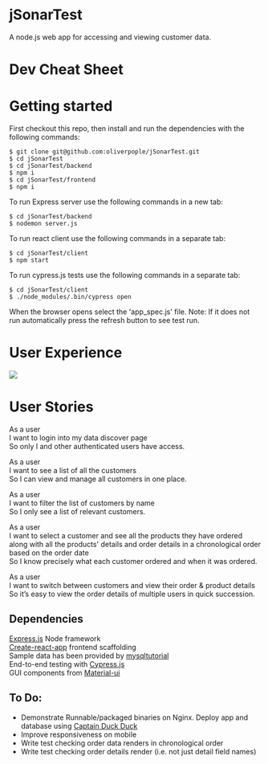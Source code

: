 # jSonarTest

A node.js web app for accessing and viewing customer data.

# Dev Cheat Sheet

# Getting started

First checkout this repo, then install and run the dependencies with the following commands:

```
$ git clone git@github.com:oliverpople/jSonarTest.git
$ cd jSonarTest
$ cd jSonarTest/backend
$ npm i
$ cd jSonarTest/frontend
$ npm i
```

To run Express server use the following commands in a new tab:

```
$ cd jSonarTest/backend
$ nodemon server.js
```

To run react client use the following commands in a separate tab:

```
$ cd jSonarTest/client
$ npm start
```

To run cypress.js tests use the following commands in a separate tab:

```
$ cd jSonarTest/client
$ ./node_modules/.bin/cypress open
```

When the browser opens select the 'app_spec.js' file. Note: If it does not run automatically press the refresh button to see test run.

# User Experience

![](jSonarTestDemo.gif)

# User Stories

As a user  
I want to login into my data discover page  
So only I and other authenticated users have access.

As a user  
I want to see a list of all the customers  
So I can view and manage all customers in one place.

As a user  
I want to filter the list of customers by name  
So I only see a list of relevant customers.

As a user  
I want to select a customer and see all the products they have ordered along with all the products' details and order details in a chronological order based on the order date  
So I know precisely what each customer ordered and when it was ordered.

As a user  
I want to switch between customers and view their order & product details  
So it’s easy to view the order details of multiple users in quick succession.

## Dependencies

[Express.js](https://expressjs.com/) Node framework  
[Create-react-app](https://github.com/facebook/create-react-app) frontend scaffolding  
Sample data has been provided by [mysqltutorial](http://www.mysqltutorial.org/mysql-sample-database.aspx)  
End-to-end testing with [Cypress.js](https://www.cypress.io/)  
GUI components from [Material-ui](https://material-ui.com/)

## To Do:

- Demonstrate Runnable/packaged binaries on Nginx. Deploy app and database using [Captain Duck Duck](https://captainduckduck.com)
- Improve responsiveness on mobile
- Write test checking order data renders in chronological order
- Write test checking order details render (i.e. not just detail field names)
